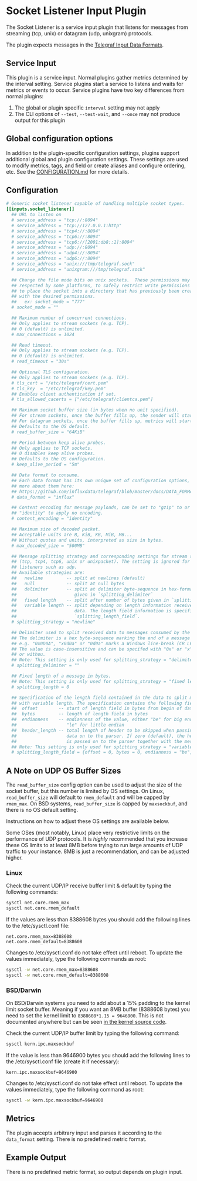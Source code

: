 # Socket Listener Input Plugin

The Socket Listener is a service input plugin that listens for messages from
streaming (tcp, unix) or datagram (udp, unixgram) protocols.

The plugin expects messages in the [Telegraf Input Data
Formats](../../../docs/DATA_FORMATS_INPUT.md).

## Service Input <!-- @/docs/includes/service_input.md -->

This plugin is a service input. Normal plugins gather metrics determined by the
interval setting. Service plugins start a service to listens and waits for
metrics or events to occur. Service plugins have two key differences from
normal plugins:

1. The global or plugin specific `interval` setting may not apply
2. The CLI options of `--test`, `--test-wait`, and `--once` may not produce
   output for this plugin

## Global configuration options <!-- @/docs/includes/plugin_config.md -->

In addition to the plugin-specific configuration settings, plugins support
additional global and plugin configuration settings. These settings are used to
modify metrics, tags, and field or create aliases and configure ordering, etc.
See the [CONFIGURATION.md][CONFIGURATION.md] for more details.

[CONFIGURATION.md]: ../../../docs/CONFIGURATION.md#plugins

## Configuration

```toml @sample.conf
# Generic socket listener capable of handling multiple socket types.
[[inputs.socket_listener]]
  ## URL to listen on
  # service_address = "tcp://:8094"
  # service_address = "tcp://127.0.0.1:http"
  # service_address = "tcp4://:8094"
  # service_address = "tcp6://:8094"
  # service_address = "tcp6://[2001:db8::1]:8094"
  # service_address = "udp://:8094"
  # service_address = "udp4://:8094"
  # service_address = "udp6://:8094"
  # service_address = "unix:///tmp/telegraf.sock"
  # service_address = "unixgram:///tmp/telegraf.sock"

  ## Change the file mode bits on unix sockets.  These permissions may not be
  ## respected by some platforms, to safely restrict write permissions it is best
  ## to place the socket into a directory that has previously been created
  ## with the desired permissions.
  ##   ex: socket_mode = "777"
  # socket_mode = ""

  ## Maximum number of concurrent connections.
  ## Only applies to stream sockets (e.g. TCP).
  ## 0 (default) is unlimited.
  # max_connections = 1024

  ## Read timeout.
  ## Only applies to stream sockets (e.g. TCP).
  ## 0 (default) is unlimited.
  # read_timeout = "30s"

  ## Optional TLS configuration.
  ## Only applies to stream sockets (e.g. TCP).
  # tls_cert = "/etc/telegraf/cert.pem"
  # tls_key  = "/etc/telegraf/key.pem"
  ## Enables client authentication if set.
  # tls_allowed_cacerts = ["/etc/telegraf/clientca.pem"]

  ## Maximum socket buffer size (in bytes when no unit specified).
  ## For stream sockets, once the buffer fills up, the sender will start backing up.
  ## For datagram sockets, once the buffer fills up, metrics will start dropping.
  ## Defaults to the OS default.
  # read_buffer_size = "64KiB"

  ## Period between keep alive probes.
  ## Only applies to TCP sockets.
  ## 0 disables keep alive probes.
  ## Defaults to the OS configuration.
  # keep_alive_period = "5m"

  ## Data format to consume.
  ## Each data format has its own unique set of configuration options, read
  ## more about them here:
  ## https://github.com/influxdata/telegraf/blob/master/docs/DATA_FORMATS_INPUT.md
  # data_format = "influx"

  ## Content encoding for message payloads, can be set to "gzip" to or
  ## "identity" to apply no encoding.
  # content_encoding = "identity"

  ## Maximum size of decoded packet.
  ## Acceptable units are B, KiB, KB, MiB, MB...
  ## Without quotes and units, interpreted as size in bytes.
  # max_decoded_size = "500MB"

  ## Message splitting strategy and corresponding settings for stream sockets
  ## (tcp, tcp4, tcp6, unix or unixpacket). The setting is ignored for packet
  ## listeners such as udp.
  ## Available strategies are:
  ##   newline         -- split at newlines (default)
  ##   null            -- split at null bytes
  ##   delimiter       -- split at delimiter byte-sequence in hex-format
  ##                      given in `splitting_delimiter`
  ##   fixed length    -- split after number of bytes given in `splitting_length`
  ##   variable length -- split depending on length information received in the
  ##                      data. The length field information is specified in
  ##                      `splitting_length_field`.
  # splitting_strategy = "newline"

  ## Delimiter used to split received data to messages consumed by the parser.
  ## The delimiter is a hex byte-sequence marking the end of a message
  ## e.g. "0x0D0A", "x0d0a" or "0d0a" marks a Windows line-break (CR LF).
  ## The value is case-insensitive and can be specifed with "0x" or "x" prefix
  ## or withou.
  ## Note: This setting is only used for splitting_strategy = "delimiter".
  # splitting_delimiter = ""

  ## Fixed length of a message in bytes.
  ## Note: This setting is only used for splitting_strategy = "fixed length".
  # splitting_length = 0

  ## Specification of the length field contained in the data to split messages
  ## with variable length. The specification contains the following fields:
  ##  offset        -- start of length field in bytes from begin of data
  ##  bytes         -- length of length field in bytes
  ##  endianness    -- endianness of the value, either "be" for big endian or
  ##                   "le" for little endian
  ##  header_length -- total length of header to be skipped when passing
  ##                   data on to the parser. If zero (default), the header
  ##                   is passed on to the parser together with the message.
  ## Note: This setting is only used for splitting_strategy = "variable length".
  # splitting_length_field = {offset = 0, bytes = 0, endianness = "be", header_length = 0}
```

## A Note on UDP OS Buffer Sizes

The `read_buffer_size` config option can be used to adjust the size of the
socket buffer, but this number is limited by OS settings. On Linux,
`read_buffer_size` will default to `rmem_default` and will be capped by
`rmem_max`. On BSD systems, `read_buffer_size` is capped by `maxsockbuf`, and
there is no OS default setting.

Instructions on how to adjust these OS settings are available below.

Some OSes (most notably, Linux) place very restrictive limits on the performance
of UDP protocols. It is _highly_ recommended that you increase these OS limits
to at least 8MB before trying to run large amounts of UDP traffic to your
instance.  8MB is just a recommendation, and can be adjusted higher.

### Linux

Check the current UDP/IP receive buffer limit & default by typing the following
commands:

```sh
sysctl net.core.rmem_max
sysctl net.core.rmem_default
```

If the values are less than 8388608 bytes you should add the following lines to
the /etc/sysctl.conf file:

```text
net.core.rmem_max=8388608
net.core.rmem_default=8388608
```

Changes to /etc/sysctl.conf do not take effect until reboot.
To update the values immediately, type the following commands as root:

```sh
sysctl -w net.core.rmem_max=8388608
sysctl -w net.core.rmem_default=8388608
```

### BSD/Darwin

On BSD/Darwin systems you need to add about a 15% padding to the kernel limit
socket buffer. Meaning if you want an 8MB buffer (8388608 bytes) you need to set
the kernel limit to `8388608*1.15 = 9646900`. This is not documented anywhere
but can be seen [in the kernel source code][1].

Check the current UDP/IP buffer limit by typing the following command:

```sh
sysctl kern.ipc.maxsockbuf
```

If the value is less than 9646900 bytes you should add the following lines
to the /etc/sysctl.conf file (create it if necessary):

```text
kern.ipc.maxsockbuf=9646900
```

Changes to /etc/sysctl.conf do not take effect until reboot.
To update the values immediately, type the following command as root:

```sh
sysctl -w kern.ipc.maxsockbuf=9646900
```

[1]: https://github.com/freebsd/freebsd/blob/master/sys/kern/uipc_sockbuf.c#L63-L64

## Metrics

The plugin accepts arbitrary input and parses it according to the `data_format`
setting. There is no predefined metric format.

## Example Output

There is no predefined metric format, so output depends on plugin input.
